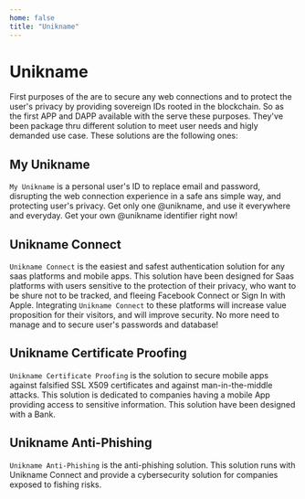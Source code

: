 ```yaml
---
home: false
title: "Unikname"
---
```


# Unikname

First purposes of the <uns/> are to secure any web connections and to protect the user's privacy by providing sovereign IDs rooted in the blockchain. So as the first APP and DAPP available with the <uns/> serve these purposes. They've been package thru different solution to meet user needs and higly demanded use case. These solutions are the following ones:  

## My Unikname

`My Unikname` is a personal user's ID to replace email and password, disrupting the web connection experience in a safe ans simple way, and protecting user's privacy. Get only one @unikname, and use it everywhere and everyday. Get your own @unikname identifier right now!

## Unikname Connect

`Unikname Connect` is the easiest and safest authentication solution for any saas platforms and mobile apps. This solution have been designed for Saas platforms with users sensitive to the protection of their privacy, who want to be shure not to be tracked, and fleeing Facebook Connect or Sign In with Apple. Integrating `Unikname Connect` to these platforms will  increase value proposition for their visitors, and will improve security. No more need to manage and to secure user's passwords and database!

## Unikname Certificate Proofing

`Unikname Certificate Proofing` is the solution to secure mobile apps against falsified SSL X509 certificates and against man-in-the-middle attacks. This solution is dedicated to companies having a mobile App providing access to sensitive information. This solution have been designed with a Bank. 

## Unikname Anti-Phishing

`Unikname Anti-Phishing` is the anti-phishing solution. This solution runs with Unikname Connect and provide a cybersecurity solution for companies exposed to fishing risks.
